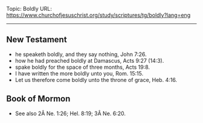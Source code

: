Topic: Boldly
URL: https://www.churchofjesuschrist.org/study/scriptures/tg/boldly?lang=eng

---

## New Testament

- he speaketh boldly, and they say nothing, John 7:26.
- how he had preached boldly at Damascus, Acts 9:27 (14:3).
- spake boldly for the space of three months, Acts 19:8.
- I have written the more boldly unto you, Rom. 15:15.
- Let us therefore come boldly unto the throne of grace, Heb. 4:16.

## Book of Mormon

- See also 2Â Ne. 1:26; Hel. 8:19; 3Â Ne. 6:20.

